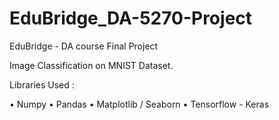 # EduBridge_DA-5270-Project
EduBridge - DA course Final Project

Image Classification on MNIST Dataset.

Libraries Used :

• Numpy
• Pandas
• Matplotlib / Seaborn
• Tensorflow - Keras
